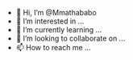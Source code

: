 - 👋 Hi, I’m @Mmathababo
- 👀 I’m interested in ...
- 🌱 I’m currently learning ...
- 💞️ I’m looking to collaborate on ...
- 📫 How to reach me ...

<!---
Mmathababo/Mmathababo is a ✨ special ✨ repository because its `README.md` (this file) appears on your GitHub profile.
You can click the Preview link to take a look at your changes.
--->
